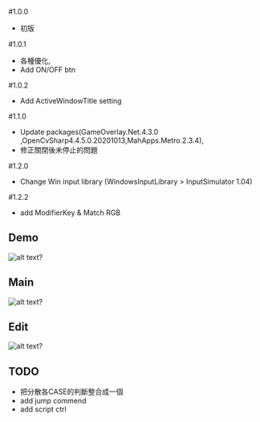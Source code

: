 #1.0.0
- 初版

#1.0.1
- 各種優化,
- Add ON/OFF btn

#1.0.2
- Add ActiveWindowTitle setting

#1.1.0
- Update packages(GameOverlay.Net.4.3.0 ,OpenCvSharp4.4.5.0.20201013,MahApps.Metro.2.3.4),
- 修正關閉後未停止的問題

#1.2.0
- Change Win input library (WindowsInputLibrary > InputSimulator 1.04)

#1.2.2
- add ModifierKey & Match RGB

## Demo ##
![alt text?]( https://github.com/gemilepus/ScriptTool/blob/master/test.png)
## Main ##
![alt text?](https://github.com/gemilepus/Script_Lite/blob/master/cover.png)
## Edit ##
![alt text?](https://github.com/gemilepus/ScriptTool/blob/master/Cover-2.png)
## TODO ##
 - 把分散各CASE的判斷整合成一個
 - add jump commend
 - add script ctrl

